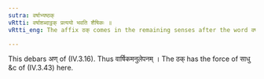 ```yaml
---
sutra: वर्षाभ्यष्ठक्
vRtti: वर्षाशब्दाट्ठक् प्रत्ययो भवति शैषिकः ॥
vRtti_eng: The affix ठक् comes in the remaining senses after the word वर्षा ॥

---
```

This debars अण् of (IV.3.16). Thus वार्षिकमनुलेपनम् । The ठक् has the force of साधु &c of (IV.3.43) here.